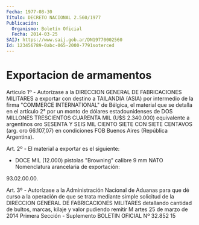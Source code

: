 ```yaml
---
Fecha: 1977-08-30
Título: DECRETO NACIONAL 2.560/1977
Publicación:
  Organismo: Boletín Oficial
  Fecha: 2014-03-25
SAIJ: https://www.saij.gob.ar/DN19770002560
Id: 123456789-0abc-065-2000-7791soterced
---
```

# Exportacion de armamentos

<a id="1"></a>
Artículo 1º - Autorízase a la DIRECCION GENERAL DE FABRICACIONES MILITARES a exportar con destino a TAILANDIA (ASIA) por intermedio de la firma "COMMERCE INTERNATIONAL" de Bélgica, el material que se detalla en el artículo 2° por un monto de dólares estadounidenses de DOS MILLONES TRESCIENTOS CUARENTA MIL (U$S 2.340.000) equivalente a argentinos oro SESENTA Y SEIS MIL CIENTO SIETE CON SIETE CENTAVOS (arg. oro 66.107,07) en condiciones FOB Buenos Aires (República Argentina).

<a id="2"></a>
Art. 2º - El material a exportar es el siguiente:

- DOCE MIL (12.000) pistolas "Browning" calibre 9 mm NATO Nomenclatura arancelaria de exportación:

93.02.00.00.

<a id="3"></a>
Art. 3º - Autorízase a la Administración Nacional de Aduanas para que dé curso a la operación de que se trata mediante simple solicitud de la DIRECCION GENERAL DE FABRICACIONES MILITARES detallando cantidad de bultos, marcas, kilaje y valor pudiendo remitir M artes 25 de marzo de 2014 Primera Sección - Suplemento BOLETIN OFICIAL Nº 32.852 15